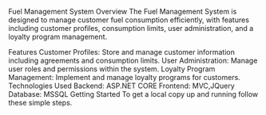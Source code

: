 Fuel Management System
Overview
The Fuel Management System is designed to manage customer fuel consumption efficiently, with features including customer profiles, consumption limits, user administration, and a loyalty program management.

Features
Customer Profiles: Store and manage customer information including agreements and consumption limits.
User Administration: Manage user roles and permissions within the system.
Loyalty Program Management: Implement and manage loyalty programs for customers.
Technologies Used
Backend: ASP.NET CORE
Frontend: MVC,JQuery
Database: MSSQL
Getting Started
To get a local copy up and running follow these simple steps.
